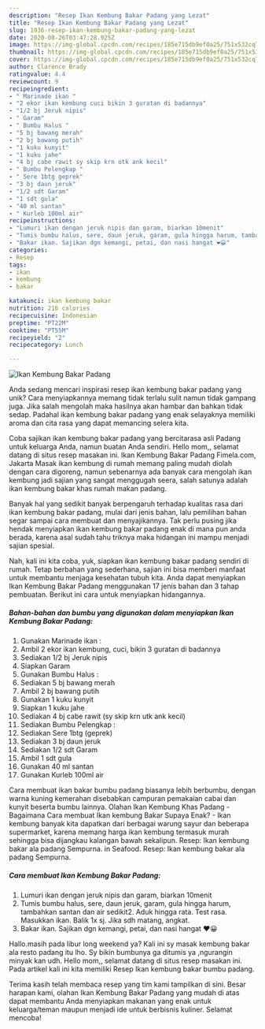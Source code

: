 ```yaml
---
description: "Resep Ikan Kembung Bakar Padang yang Lezat"
title: "Resep Ikan Kembung Bakar Padang yang Lezat"
slug: 1936-resep-ikan-kembung-bakar-padang-yang-lezat
date: 2020-08-26T03:47:28.925Z
image: https://img-global.cpcdn.com/recipes/185e715db9ef0a25/751x532cq70/ikan-kembung-bakar-padang-foto-resep-utama.jpg
thumbnail: https://img-global.cpcdn.com/recipes/185e715db9ef0a25/751x532cq70/ikan-kembung-bakar-padang-foto-resep-utama.jpg
cover: https://img-global.cpcdn.com/recipes/185e715db9ef0a25/751x532cq70/ikan-kembung-bakar-padang-foto-resep-utama.jpg
author: Clarence Brady
ratingvalue: 4.4
reviewcount: 9
recipeingredient:
- " Marinade ikan "
- "2 ekor ikan kembung cuci bikin 3 guratan di badannya"
- "1/2 bj Jeruk nipis"
- " Garam"
- " Bumbu Halus "
- "5 bj bawang merah"
- "2 bj bawang putih"
- "1 kuku kunyit"
- "1 kuku jahe"
- "4 bj cabe rawit sy skip krn utk ank kecil"
- " Bumbu Pelengkap "
- " Sere 1btg geprek"
- "3 bj daun jeruk"
- "1/2 sdt Garam"
- "1 sdt gula"
- "40 ml santan"
- " Kurleb 100ml air"
recipeinstructions:
- "Lumuri ikan dengan jeruk nipis dan garam, biarkan 10menit"
- "Tumis bumbu halus, sere, daun jeruk, garam, gula hingga harum, tambahkan santan dan air sedikit2. Aduk hingga rata. Test rasa. Masukkan ikan. Balik 1x sj. Jika sdh matang, angkat."
- "Bakar ikan. Sajikan dgn kemangi, petai, dan nasi hangat ❤️😀"
categories:
- Resep
tags:
- ikan
- kembung
- bakar

katakunci: ikan kembung bakar 
nutrition: 216 calories
recipecuisine: Indonesian
preptime: "PT22M"
cooktime: "PT55M"
recipeyield: "2"
recipecategory: Lunch

---
```



![Ikan Kembung Bakar Padang](https://img-global.cpcdn.com/recipes/185e715db9ef0a25/751x532cq70/ikan-kembung-bakar-padang-foto-resep-utama.jpg)

Anda sedang mencari inspirasi resep ikan kembung bakar padang yang unik? Cara menyiapkannya memang tidak terlalu sulit namun tidak gampang juga. Jika salah mengolah maka hasilnya akan hambar dan bahkan tidak sedap. Padahal ikan kembung bakar padang yang enak selayaknya memiliki aroma dan cita rasa yang dapat memancing selera kita.

Coba sajikan ikan kembung bakar padang yang bercitarasa asli Padang untuk keluarga Anda, namun buatan Anda sendiri. Hello mom,, selamat datang di situs resep masakan ini. Ikan Kembung Bakar Padang Fimela.com, Jakarta Masak ikan kembung di rumah memang paling mudah diolah dengan cara digoreng, namun sebenarnya ada banyak cara mengolah ikan kembung jadi sajian yang sangat menggugah seera, salah satunya adalah ikan kembung bakar khas rumah makan padang.

Banyak hal yang sedikit banyak berpengaruh terhadap kualitas rasa dari ikan kembung bakar padang, mulai dari jenis bahan, lalu pemilihan bahan segar sampai cara membuat dan menyajikannya. Tak perlu pusing jika hendak menyiapkan ikan kembung bakar padang enak di mana pun anda berada, karena asal sudah tahu triknya maka hidangan ini mampu menjadi sajian spesial.


Nah, kali ini kita coba, yuk, siapkan ikan kembung bakar padang sendiri di rumah. Tetap berbahan yang sederhana, sajian ini bisa memberi manfaat untuk membantu menjaga kesehatan tubuh kita. Anda dapat menyiapkan Ikan Kembung Bakar Padang menggunakan 17 jenis bahan dan 3 tahap pembuatan. Berikut ini cara untuk menyiapkan hidangannya.

<!--inarticleads1-->

##### Bahan-bahan dan bumbu yang digunakan dalam menyiapkan Ikan Kembung Bakar Padang:

1. Gunakan  Marinade ikan :
1. Ambil 2 ekor ikan kembung, cuci, bikin 3 guratan di badannya
1. Sediakan 1/2 bj Jeruk nipis
1. Siapkan  Garam
1. Gunakan  Bumbu Halus :
1. Sediakan 5 bj bawang merah
1. Ambil 2 bj bawang putih
1. Gunakan 1 kuku kunyit
1. Siapkan 1 kuku jahe
1. Sediakan 4 bj cabe rawit (sy skip krn utk ank kecil)
1. Sediakan  Bumbu Pelengkap :
1. Sediakan  Sere 1btg (geprek)
1. Sediakan 3 bj daun jeruk
1. Sediakan 1/2 sdt Garam
1. Ambil 1 sdt gula
1. Gunakan 40 ml santan
1. Gunakan  Kurleb 100ml air


Cara membuat ikan bakar bumbu padang biasanya lebih berbumbu, dengan warna kuning kemerahan disebabkan campuran pemakaian cabai dan kunyit beserta bumbu lainnya. Olahan Ikan Kembung Khas Padang - Bagaimana Cara membuat Ikan kembung Bakar Supaya Enak? - Ikan kembung banyak kita dapatkan dari berbagai warung sayur dan beberapa supermarket, karena memang harga ikan kembung termasuk murah sehingga bisa dijangkau kalangan bawah sekalipun. Resep: Ikan kembung bakar ala padang Sempurna. in Seafood. Resep: Ikan kembung bakar ala padang Sempurna. 

<!--inarticleads2-->

##### Cara membuat Ikan Kembung Bakar Padang:

1. Lumuri ikan dengan jeruk nipis dan garam, biarkan 10menit
1. Tumis bumbu halus, sere, daun jeruk, garam, gula hingga harum, tambahkan santan dan air sedikit2. Aduk hingga rata. Test rasa. Masukkan ikan. Balik 1x sj. Jika sdh matang, angkat.
1. Bakar ikan. Sajikan dgn kemangi, petai, dan nasi hangat ❤️😀


Hallo.masih pada libur long weekend ya? Kali ini sy masak kembung bakar ala resto padang itu lho. Sy bikin bumbunya ga ditumis ya ,ngurangin minyak kan udh. Hello mom,, selamat datang di situs resep masakan ini. Pada artikel kali ini kita memiliki Resep Ikan kembung bakar bumbu padang. 

Terima kasih telah membaca resep yang tim kami tampilkan di sini. Besar harapan kami, olahan Ikan Kembung Bakar Padang yang mudah di atas dapat membantu Anda menyiapkan makanan yang enak untuk keluarga/teman maupun menjadi ide untuk berbisnis kuliner. Selamat mencoba!
